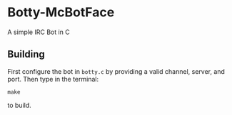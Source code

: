 # Botty-McBotFace
A simple IRC Bot in C

## Building

First configure the bot in `botty.c` by providing a valid channel, server, and port. Then type in
the terminal:

`make`

to build.